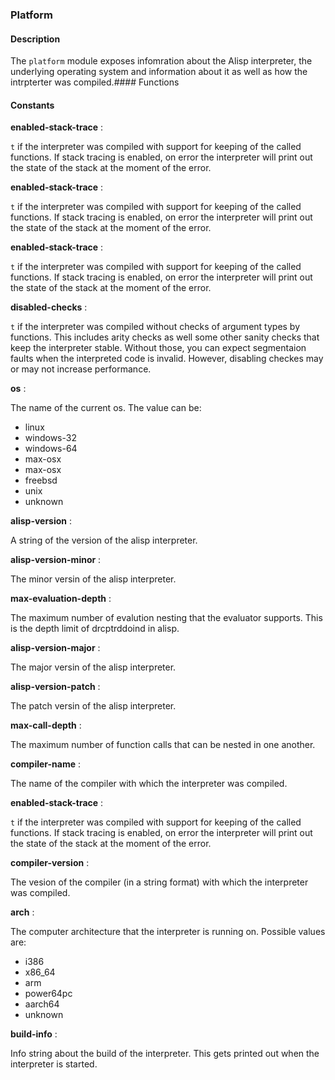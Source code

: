### Platform

#### Description

The `platform` module exposes infomration about the Alisp
interpreter, the underlying operating system and information about it
as well as how the intrpterter was compiled.#### Functions

#### Constants
**enabled-stack-trace** : 

`t` if the interpreter was compiled with support for keeping of the
called functions. If stack tracing is enabled, on error the
interpreter will print out the state of the stack at the moment of the
error.


**enabled-stack-trace** : 

`t` if the interpreter was compiled with support for keeping of the
called functions. If stack tracing is enabled, on error the
interpreter will print out the state of the stack at the moment of the
error.


**enabled-stack-trace** : 

`t` if the interpreter was compiled with support for keeping of the
called functions. If stack tracing is enabled, on error the
interpreter will print out the state of the stack at the moment of the
error.


**disabled-checks** : 

`t` if the interpreter was compiled without checks of argument types
by functions. This includes arity checks as well some other sanity
checks that keep the interpreter stable. Without those, you can expect
segmentaion faults when the interpreted code is invalid. However,
disabling checkes may or may not increase performance.




**os** : 

The name of the current os. The value can be:
* linux
* windows-32
* windows-64
* max-osx
* max-osx
* freebsd
* unix
* unknown



**alisp-version** : 

A string of the version of the alisp interpreter.


**alisp-version-minor** : 

The minor versin of the alisp interpreter.


**max-evaluation-depth** : 

The maximum number of evalution nesting that the evaluator
supports. This is the depth limit of drcptrddoind in alisp.


**alisp-version-major** : 

The major versin of the alisp interpreter.


**alisp-version-patch** : 

The patch versin of the alisp interpreter.


**max-call-depth** : 

The maximum number of function calls that can be nested in one another.


**compiler-name** : 

The name of the compiler with which the interpreter was compiled.


**enabled-stack-trace** : 

`t` if the interpreter was compiled with support for keeping of the
called functions. If stack tracing is enabled, on error the
interpreter will print out the state of the stack at the moment of the
error.


**compiler-version** : 

The vesion of the compiler (in a string format) with which the interpreter was compiled.


**arch** : 

The computer architecture that the interpreter is running on. Possible
values are:
* i386
* x86_64
* arm
* power64pc
* aarch64
* unknown

 

**build-info** : 

Info string about the build of the interpreter. This gets printed out
when the interpreter is started.


